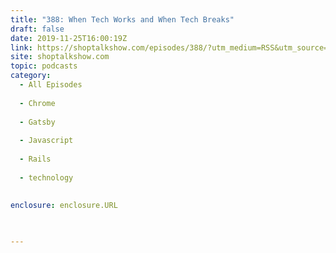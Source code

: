 ```yaml
---
title: "388: When Tech Works and When Tech Breaks"
draft: false
date: 2019-11-25T16:00:19Z
link: https://shoptalkshow.com/episodes/388/?utm_medium=RSS&utm_source=hune
site: shoptalkshow.com
topic: podcasts
category:
  - All Episodes
  
  - Chrome
  
  - Gatsby
  
  - Javascript
  
  - Rails
  
  - technology
  
  
enclosure: enclosure.URL

  

---
```

